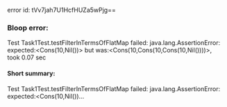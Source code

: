 error id: tVv7jah7U1HcfHUZa5wPjg==
### Bloop error:

Test Task1Test.testFilterInTermsOfFlatMap failed: java.lang.AssertionError: expected:<Cons(10,Nil())> but was:<Cons(10,Cons(10,Cons(10,Nil())))>, took 0.07 sec
#### Short summary: 

Test Task1Test.testFilterInTermsOfFlatMap failed: java.lang.AssertionError: expected:<Cons(10,Nil())...